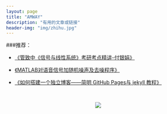 ```yaml
---
layout: page
title: "AMWAY"
description: "有用的文章或链接"
header-img: "img/zhihu.jpg"
---
```




###推荐：

- [《管致中《信号与线性系统》考研考点精讲-付银娟》](http://www.bilibili.com/video/av8002313/)

- [《MATLAB对语音信号加随机噪声及去噪程序》](http://blog.sina.com.cn/s/blog_6cde146e0100o0rm.html)

- [《如何搭建一个独立博客——简明 GitHub Pages与 jekyll 教程》](http://www.cnfeat.com/blog/2014/05/10/how-to-build-a-blog/)





<center>
    <p><img src="http://wx2.sinaimg.cn/mw690/005PA203gy1fhl2jbw0b0j30k20k20vs.jpg" align="center"></p>
</center>




